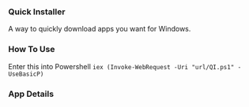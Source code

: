 ### Quick Installer
A way to quickly download apps you want for Windows.
 
### How To Use
Enter this into Powershell
```iex (Invoke-WebRequest -Uri "url/QI.ps1" -UseBasicP)```

### App Details
